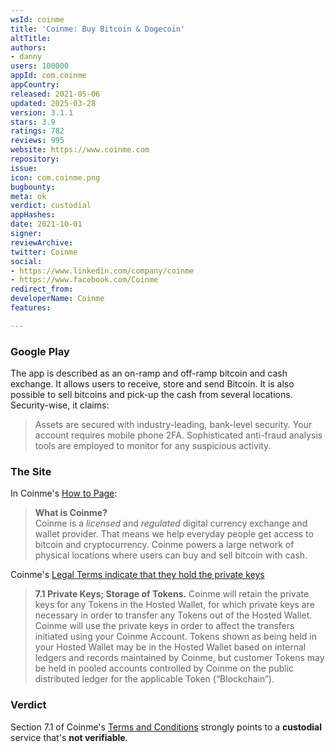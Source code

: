 ```yaml
---
wsId: coinme
title: 'Coinme: Buy Bitcoin & Dogecoin'
altTitle: 
authors:
- danny
users: 100000
appId: com.coinme
appCountry: 
released: 2021-05-06
updated: 2025-03-28
version: 3.1.1
stars: 3.9
ratings: 782
reviews: 995
website: https://www.coinme.com
repository: 
issue: 
icon: com.coinme.png
bugbounty: 
meta: ok
verdict: custodial
appHashes: 
date: 2021-10-01
signer: 
reviewArchive: 
twitter: Coinme
social:
- https://www.linkedin.com/company/coinme
- https://www.facebook.com/Coinme
redirect_from: 
developerName: Coinme
features: 

---
```


### Google Play

The app is described as an on-ramp and off-ramp bitcoin and cash exchange. It allows users to receive, store and send Bitcoin. It is also possible to sell bitcoins and pick-up the cash from several locations. Security-wise, it claims:

> Assets are secured with industry-leading, bank-level security. Your account requires mobile phone 2FA. Sophisticated anti-fraud analysis tools are employed to monitor for any suspicious activity.

### The Site

In Coinme's [How to Page](https://coinme.com/how-to/):

>**What is Coinme?**<br>
Coinme is a _licensed_ and _regulated_ digital currency exchange and wallet provider. That means we help everyday people get access to bitcoin and cryptocurrency. Coinme powers a large network of physical locations where users can buy and sell bitcoin with cash.

Coinme's [Legal Terms indicate that they hold the private keys](https://coinme.com/legal/)

> **7.1 Private Keys; Storage of Tokens.** Coinme will retain the private keys for any Tokens in the Hosted Wallet, for which private keys are necessary in order to transfer any Tokens out of the Hosted Wallet. Coinme will use the private keys in order to affect the transfers initiated using your Coinme Account. Tokens shown as being held in your Hosted Wallet may be in the Hosted Wallet based on internal ledgers and records maintained by Coinme, but customer Tokens may be held in pooled accounts controlled by Coinme on the public distributed ledger for the applicable Token (“Blockchain”).

### Verdict

Section 7.1 of Coinme's [Terms and Conditions](https://coinme.com/legal/) strongly points to a **custodial** service that's **not verifiable**.


